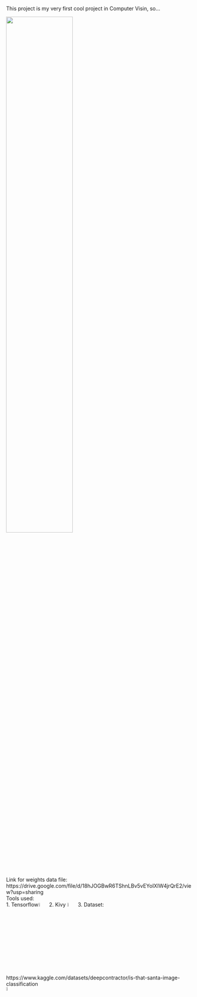 This project is my very first cool project in Computer Visin, so...<br>

<img src='https://i.ibb.co/NxMBdQS/HAPPY-NEW-YEAR.png' width=60%>
<br>
Link for weights data file: https://drive.google.com/file/d/18hJOGBwR6TShnLBv5vEYoIXIW4jrQrE2/view?usp=sharing
<br>
Tools used: <br>
1. Tensorflow<img src='https://upload.wikimedia.org/wikipedia/commons/thumb/2/2d/Tensorflow_logo.svg/1915px-Tensorflow_logo.svg.png' width=5%>
2. Kivy <img src='https://upload.wikimedia.org/wikipedia/commons/5/58/Kivy_logo.png' width=5%>
3. Dataset: https://www.kaggle.com/datasets/deepcontractor/is-that-santa-image-classification <br>
<img src='https://cdn4.iconfinder.com/data/icons/logos-and-brands/512/189_Kaggle_logo_logos-512.png' width=5%>
